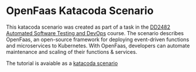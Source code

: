 # OpenFaas Katacoda Scenario

This katacoda scenario was created as part of a task in the [DD2482 Automated Software Testing and DevOps](https://github.com/KTH/devops-course/) course. The scenario describes OpenFaas, an open-source framework for deploying event-driven functions and microservices to Kubernetes. With OpenFaas, developers can automate maintenance and scaling of their functions & services. 

The tutorial is avaiable as a [katacoda scenario](https://www.katacoda.com/chrysa/scenarios/openfaas-tutorial)

